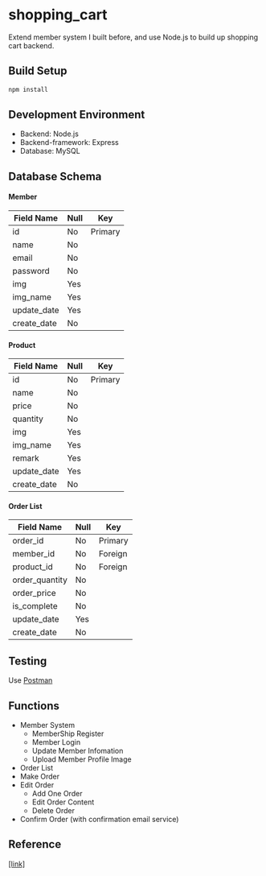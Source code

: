 # shopping_cart
Extend member system I built before, and use Node.js to build up shopping cart backend.

## Build Setup
```bash
npm install
```
## Development Environment
* Backend: Node.js  
* Backend-framework: Express  
* Database: MySQL  

## Database Schema
#### Member
| Field Name | Null | Key |
| --- | --- | --- |
| id | No | Primary |
| name | No | |
| email | No | |
| password | No | |
| img | Yes | |
| img_name | Yes | |
| update_date | Yes | |
| create_date | No | |

#### Product
| Field Name | Null | Key |
| --- | --- | --- |
| id | No | Primary |
| name | No | |
| price | No | |
| quantity | No | |
| img | Yes | |
| img_name | Yes | |
| remark | Yes | |
| update_date | Yes | |
| create_date | No | |

#### Order List
| Field Name | Null | Key |
| --- | --- | --- |
| order_id | No | Primary |
| member_id | No | Foreign |
| product_id | No | Foreign |
| order_quantity | No | |
| order_price | No | |
| is_complete | No | |
| update_date | Yes | |
| create_date | No | |

## Testing
Use [Postman](https://www.postman.com/)

## Functions
* Member System
  * MemberShip Register
  * Member Login 
  * Update Member Infomation
  * Upload Member Profile Image
* Order List
* Make Order
* Edit Order  
  * Add One Order
  * Edit Order Content
  * Delete Order
* Confirm Order (with confirmation email service)

## Reference
[[link]](https://ithelp.ithome.com.tw/articles/10196334)
